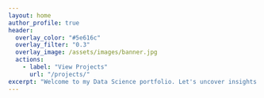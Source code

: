 ```yaml
---
layout: home
author_profile: true
header:
  overlay_color: "#5e616c"
  overlay_filter: "0.3"
  overlay_image: /assets/images/banner.jpg
  actions:
    - label: "View Projects"
      url: "/projects/"
excerpt: "Welcome to my Data Science portfolio. Let's uncover insights together!"
---
```


